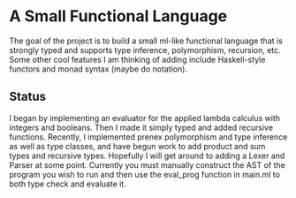 # A Small Functional Language
The goal of the project is to build a small ml-like functional language that is strongly typed and supports type inference, polymorphism, recursion, etc.
Some other cool features I am thinking of adding include Haskell-style functors and monad syntax (maybe do notation).
## Status
I began by implementing an evaluator for the applied lambda calculus with integers and booleans.
Then I made it simply typed and added recursive functions.
Recently, I implemented prenex polymorphism and type inference as well as type classes, and have begun work to add product and sum types and recursive types.
Hopefully I will get around to adding a Lexer and Parser at some point.
Currently you must manually construct the AST of the program you wish to run and then use the eval_prog function in main.ml to both type check and evaluate it.
